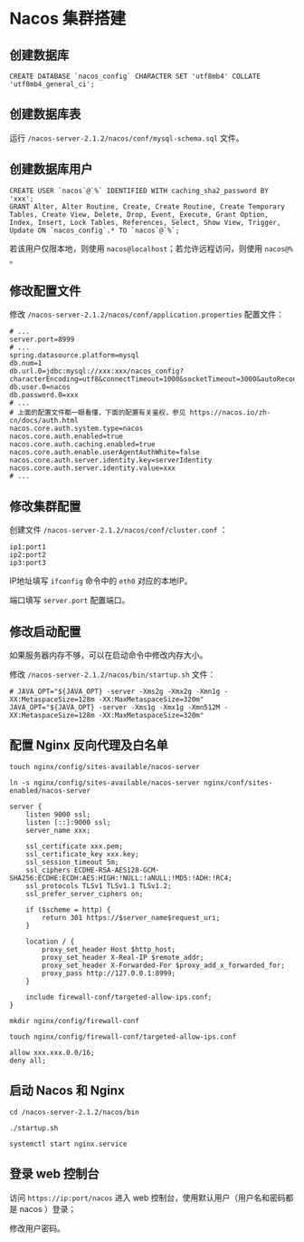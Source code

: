 # Nacos 集群搭建

## 创建数据库

```mysql
CREATE DATABASE `nacos_config` CHARACTER SET 'utf8mb4' COLLATE 'utf8mb4_general_ci';
```

## 创建数据库表

运行 `/nacos-server-2.1.2/nacos/conf/mysql-schema.sql` 文件。

## 创建数据库用户

```mysql
CREATE USER `nacos`@`%` IDENTIFIED WITH caching_sha2_password BY 'xxx';
GRANT Alter, Alter Routine, Create, Create Routine, Create Temporary Tables, Create View, Delete, Drop, Event, Execute, Grant Option, Index, Insert, Lock Tables, References, Select, Show View, Trigger, Update ON `nacos_config`.* TO `nacos`@`%`;
```

若该用户仅限本地，则使用 `nacos@localhost`；若允许远程访问，则使用 `nacos@%` 。

## 修改配置文件

修改 `/nacos-server-2.1.2/nacos/conf/application.properties` 配置文件：

```properties
# ...
server.port=8999
# ...
spring.datasource.platform=mysql
db.num=1
db.url.0=jdbc:mysql://xxx:xxx/nacos_config?characterEncoding=utf8&connectTimeout=1000&socketTimeout=3000&autoReconnect=true&useUnicode=true&useSSL=true&serverTimezone=UTC
db.user.0=nacos
db.password.0=xxx
# ...
# 上面的配置文件都一眼看懂，下面的配置有关鉴权，参见 https://nacos.io/zh-cn/docs/auth.html
nacos.core.auth.system.type=nacos
nacos.core.auth.enabled=true
nacos.core.auth.caching.enabled=true
nacos.core.auth.enable.userAgentAuthWhite=false
nacos.core.auth.server.identity.key=serverIdentity
nacos.core.auth.server.identity.value=xxx
# ...
```

## 修改集群配置

创建文件 `/nacos-server-2.1.2/nacos/conf/cluster.conf` ：

```text
ip1:port1
ip2:port2
ip3:port3
```

IP地址填写 `ifconfig` 命令中的 `eth0` 对应的本地IP。

端口填写 `server.port` 配置端口。

## 修改启动配置

如果服务器内存不够，可以在启动命令中修改内存大小。

修改 `/nacos-server-2.1.2/nacos/bin/startup.sh` 文件：

```shell
# JAVA_OPT="${JAVA_OPT} -server -Xms2g -Xmx2g -Xmn1g -XX:MetaspaceSize=128m -XX:MaxMetaspaceSize=320m"
JAVA_OPT="${JAVA_OPT} -server -Xms1g -Xmx1g -Xmn512M -XX:MetaspaceSize=128m -XX:MaxMetaspaceSize=320m"
```

## 配置 Nginx 反向代理及白名单

`touch nginx/config/sites-available/nacos-server`

`ln -s nginx/config/sites-available/nacos-server nginx/conf/sites-enabled/nacos-server`

```config
server {
    listen 9000 ssl;
    listen [::]:9000 ssl;
    server_name xxx;

    ssl_certificate xxx.pem;
    ssl_certificate_key xxx.key;
    ssl_session_timeout 5m;
    ssl_ciphers ECDHE-RSA-AES128-GCM-SHA256:ECDHE:ECDH:AES:HIGH:!NULL:!aNULL:!MD5:!ADH:!RC4;
    ssl_protocols TLSv1 TLSv1.1 TLSv1.2;
    ssl_prefer_server_ciphers on;

    if ($scheme = http) {
        return 301 https://$server_name$request_uri;
    }

    location / {
        proxy_set_header Host $http_host;
        proxy_set_header X-Real-IP $remote_addr;
        proxy_set_header X-Forwarded-For $proxy_add_x_forwarded_for;
        proxy_pass http://127.0.0.1:8999;
    }

    include firewall-conf/targeted-allow-ips.conf;
}
```

`mkdir nginx/config/firewall-conf`

`touch nginx/config/firewall-conf/targeted-allow-ips.conf`

```config
allow xxx.xxx.0.0/16;
deny all;
```

## 启动 Nacos 和 Nginx

`cd /nacos-server-2.1.2/nacos/bin`

`./startup.sh`

`systemctl start nginx.service`

## 登录 web 控制台

访问 `https://ip:port/nacos` 进入 web 控制台，使用默认用户（用户名和密码都是 nacos ）登录；

修改用户密码。
